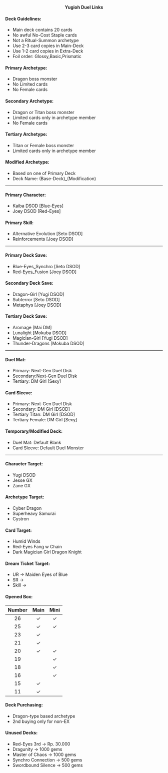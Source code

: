 <p align=center><strong>Yugioh Duel Links</strong></p>

#### Deck Guidelines:
- Main deck contains 20 cards
- No awful No-Cost Staple cards
- Not a Ritual-Summon archetype
- Use 2-3 card copies in Main-Deck
- Use 1-2 card copies in Extra-Deck
- Foil order: Glossy,Basic,Prismatic

#### Primary Archetype:
- Dragon boss monster
- No Limited cards
- No Female cards

#### Secondary Archetype:
- Dragon or Titan boss monster
- Limited cards only in archetype member
- No Female cards

#### Tertiary Archetype:
- Titan or Female boss monster
- Limited cards only in archetype member

#### Modified Archetype:
- Based on one of Primary Deck
- Deck Name: (Base-Deck)_(Modification)

------------------------------------

#### Primary Character:
- Kaiba DSOD [Blue-Eyes]
- Joey DSOD [Red-Eyes]

#### Primary Skill:
- Alternative Evolution [Seto DSOD]
- Reinforcements [Joey DSOD]

------------------------------------

#### Primary Deck Save:
- Blue-Eyes_Synchro [Seto DSOD]
- Red-Eyes_Fusion [Joey DSOD]

#### Secondary Deck Save:
- Dragon-Girl [Yugi DSOD]
- Subterror [Seto DSOD]
- Metaphys [Joey DSOD]

#### Tertiary Deck Save:
- Aromage [Mai DM]
- Lunalight[Mokuba DSOD]
- Magician-Girl [Yugi DSOD]
- Thunder-Dragons [Mokuba DSOD]

------------------------------------

#### Duel Mat:
- Primary: Next-Gen Duel Disk
- Secondary:Next-Gen Duel Disk
- Tertiary: DM Girl [Sexy]

#### Card Sleeve:
- Primary: Next-Gen Duel Disk
- Secondary: DM Girl [DSOD]
- Tertiary Titan: DM Girl [DSOD]
- Tertiary Female: DM Girl [Sexy]

#### Temporary/Modified Deck:
- Duel Mat: Default Blank
- Card Sleeve: Default Duel Monster

------------------------------------

#### Character Target:
- Yugi DSOD
- Jesse GX
- Zane GX

#### Archetype Target:
- Cyber Dragon
- Superheavy Samurai
- Cystron

#### Card Target:
- Humid Winds
- Red-Eyes Fang w Chain
- Dark Magician Girl Dragon Knight

#### Dream Ticket Target:
- UR -> Maiden Eyes of Blue
- SR -> 
- Skill ->

#### Opened Box:
| Number | Main | Mini |
|:------:|:----:|:----:|
| 26 | &check; | &check; |
| 25 | &check; | &check; |
| 23 | &check; | |
| 21 | &check; | |
| 20 | &check; | &check; |
| 19 | | &check; |
| 18 | | &check; |
| 16 | | &check; |
| 15 | &check; | |
| 11 | &check; | |

#### Deck Purchasing:
- Dragon-type based archetype
- 2nd buying only for non-EX

#### Unused Decks:
- Red-Eyes 3rd -> Rp. 30.000
- Dragunity -> 1000 gems
- Master of Chaos -> 1000 gems
- Synchro Connection -> 500 gems
- Swordbound Silence -> 500 gems
